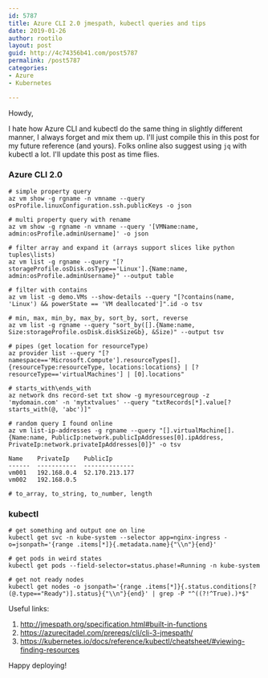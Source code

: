 ```yaml
---
id: 5787
title: Azure CLI 2.0 jmespath, kubectl queries and tips
date: 2019-01-26
author: rootilo
layout: post
guid: http://4c74356b41.com/post5787
permalink: /post5787
categories:
- Azure
- Kubernetes

---
```


Howdy,

I hate how Azure CLI and kubectl do the same thing in slightly different manner, I always forget and mix them up. I'll just compile this in this post for my future reference (and yours). Folks online also suggest using `jq` with kubectl a lot. I'll update this post as time flies.

### Azure CLI 2.0

```
# simple property query
az vm show -g rgname -n vmname --query osProfile.linuxConfiguration.ssh.publicKeys -o json

# multi property query with rename
az vm show -g rgname -n vmname --query '[VMName:name, admin:osProfile.adminUsername]' -o json

# filter array and expand it (arrays support slices like python tuples\lists)
az vm list -g rgname --query "[?storageProfile.osDisk.osType=='Linux'].{Name:name,  admin:osProfile.adminUsername}" --output table

# filter with contains
az vm list -g demo.VMs --show-details --query "[?contains(name, 'Linux') && powerState == 'VM deallocated']".id -o tsv 

# min, max, min_by, max_by, sort_by, sort, reverse
az vm list -g rgname --query "sort_by([].{Name:name, Size:storageProfile.osDisk.diskSizeGb}, &Size)" --output tsv

# pipes (get location for resourceType)
az provider list --query "[?namespace=='Microsoft.Compute'].resourceTypes[].{resourceType:resourceType, locations:locations} | [?resourceType=='virtualMachines'] | [0].locations"

# starts_with\ends_with
az network dns record-set txt show -g myresourcegroup -z 'mydomain.com' -n 'mytxtvalues' --query "txtRecords[*].value[?starts_with(@, 'abc')]"

# random query I found online
az vm list-ip-addresses -g rgname --query "[].virtualMachine[].{Name:name, PublicIp:network.publicIpAddresses[0].ipAddress, PrivateIp:network.privateIpAddresses[0]}" -o tsv

Name    PrivateIp    PublicIp
------  -----------  --------------
vm001   192.168.0.4  52.170.213.177
vm002   192.168.0.5

# to_array, to_string, to_number, length

```

### kubectl

```
# get something and output one on line
kubectl get svc -n kube-system --selector app=nginx-ingress -o=jsonpath='{range .items[*]}{.metadata.name}{"\\n"}{end}'

# get pods in weird states
kubectl get pods --field-selector=status.phase!=Running -n kube-system

# get not ready nodes
kubectl get nodes -o jsonpath='{range .items[*]}{.status.conditions[?(@.type=="Ready")].status}{"\\n"}{end}' | grep -P "^((?!^True).)*$"
```

Useful links:
1. http://jmespath.org/specification.html#built-in-functions
2. https://azurecitadel.com/prereqs/cli/cli-3-jmespath/
3. https://kubernetes.io/docs/reference/kubectl/cheatsheet/#viewing-finding-resources

Happy deploying!
